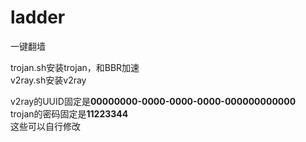 # ladder
一键翻墙

trojan.sh安装trojan，和BBR加速    
v2ray.sh安装v2ray

v2ray的UUID固定是**00000000-0000-0000-0000-000000000000**  
trojan的密码固定是**11223344**   
这些可以自行修改  
